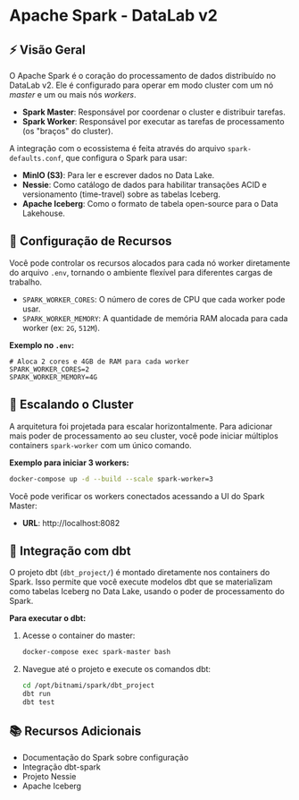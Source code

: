 # Apache Spark - DataLab v2

## ⚡ Visão Geral

O Apache Spark é o coração do processamento de dados distribuído no DataLab v2. Ele é configurado para operar em modo cluster com um nó *master* e um ou mais nós *workers*.

-   **Spark Master**: Responsável por coordenar o cluster e distribuir tarefas.
-   **Spark Worker**: Responsável por executar as tarefas de processamento (os "braços" do cluster).

A integração com o ecossistema é feita através do arquivo `spark-defaults.conf`, que configura o Spark para usar:

-   **MinIO (S3)**: Para ler e escrever dados no Data Lake.
-   **Nessie**: Como catálogo de dados para habilitar transações ACID e versionamento (time-travel) sobre as tabelas Iceberg.
-   **Apache Iceberg**: Como o formato de tabela open-source para o Data Lakehouse.

## 🔧 Configuração de Recursos

Você pode controlar os recursos alocados para cada nó worker diretamente do arquivo `.env`, tornando o ambiente flexível para diferentes cargas de trabalho.

-   `SPARK_WORKER_CORES`: O número de cores de CPU que cada worker pode usar.
-   `SPARK_WORKER_MEMORY`: A quantidade de memória RAM alocada para cada worker (ex: `2G`, `512M`).

**Exemplo no `.env`:**

```properties
# Aloca 2 cores e 4GB de RAM para cada worker
SPARK_WORKER_CORES=2
SPARK_WORKER_MEMORY=4G
```

## 🚀 Escalando o Cluster

A arquitetura foi projetada para escalar horizontalmente. Para adicionar mais poder de processamento ao seu cluster, você pode iniciar múltiplos containers `spark-worker` com um único comando.

**Exemplo para iniciar 3 workers:**

```bash
docker-compose up -d --build --scale spark-worker=3
```

Você pode verificar os workers conectados acessando a UI do Spark Master:
-   **URL**: http://localhost:8082

## 🔄 Integração com dbt

O projeto dbt (`dbt_project/`) é montado diretamente nos containers do Spark. Isso permite que você execute modelos dbt que se materializam como tabelas Iceberg no Data Lake, usando o poder de processamento do Spark.

**Para executar o dbt:**

1.  Acesse o container do master:
    ```bash
    docker-compose exec spark-master bash
    ```

2.  Navegue até o projeto e execute os comandos dbt:
    ```bash
    cd /opt/bitnami/spark/dbt_project
    dbt run
    dbt test
    ```

## 📚 Recursos Adicionais

-   Documentação do Spark sobre configuração
-   Integração dbt-spark
-   Projeto Nessie
-   Apache Iceberg